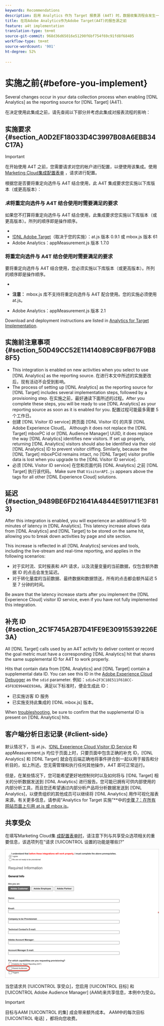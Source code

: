 ```yaml
---
keywords: Recommendations
description: 启用 Analytics 作为 Target 报表源 (A4T) 时，数据收集流程会发生一些更改。
title: 在将Adobe Analytics作为Adobe Target(A4T)的报告源之前
feature: a4t implementation
translation-type: tm+mt
source-git-commit: 968d36d65016e51290f6bf754f69c91fd8f68405
workflow-type: tm+mt
source-wordcount: '901'
ht-degree: 52%

---
```



# 实施之前{#before-you-implement}

Several changes occur in your data collection process when enabling [!DNL Analytics] as the reporting source for [!DNL Target] (A4T).

在决定使用此集成之前，请先查阅以下部分并考虑此集成对报表流程的影响：

## 实施要求 {#section_A0D2EF18033D4C3997B08A6EBB34C17A}

>[!IMPORTANT]
>
>在开始使用 A4T 之前，您需要请求对您的帐户进行配置，以便使用该集成。使用 [Marketing Cloud集成配置表单](https://www.adobe.com/go/audiences_cn) ，请求进行配置。

根据您是否要将重定向选件与 A4T 结合使用，此 A4T 集成要求您实施以下库版本（或更高版本）：

### *未*&#x200B;将重定向选件与 A4T 结合使用时需要满足的要求

如果您不打算将重定向选件与 A4T 结合使用，此集成要求您实施以下库版本（或更高版本）。所列的顺序即是操作顺序。

* [!DNL Experience Cloud Visitor ID Service]:visitorAPI.js版本1.8.0
* [!DNL Adobe Target]（取决于您的实施）：at.js 版本 0.9.1 或 mbox.js 版本 61
* Adobe Analytics：appMeasurement.js 版本 1.7.0

### 将重定向选件与 A4T 结合使用时需要满足的要求

要将重定向选件与 A4T 结合使用，您必须实施以下库版本（或更高版本）。所列的顺序即是操作顺序。

* [!DNL Experience Cloud Visitor ID Service]:visitorAPI.js版本2.3.0
* [!DNL Adobe Target]:at.js版本1.6.2

   **注意：** mbox.js 库不支持将重定向选件与 A4T 配合使用。您的实施必须使用 at.js。

* Adobe Analytics：appMeasurement.js 版本 2.1

Download and deployment instructions are listed in [Analytics for Target Implementation](/help/c-integrating-target-with-mac/a4t/a4timplementation.md).

## 实施前注意事项 {#section_50D49CC52E11414089C89FB67F9B88F5}

* This integration is enabled on new activities when you select to use [!DNL Analytics] as the reporting source. 在进行本文中所述的实施更改后，现有活动不会受到影响。
* The process of setting up [!DNL Analytics] as the reporting source for [!DNL Target] includes several implementation steps, followed by a provisioning step. 在实施之前，最好通读下面所述的过程。After you complete these steps, you will be ready to use [!DNL Analytics] as your reporting source as soon as it is enabled for you. 配置过程可能最多需要 5 个工作日。
* 创建 [!DNL Visitor ID service] 跨页面 [!DNL Visitor ID] 的共享 [!DNL Adobe Experience Cloud]。 Although it does not replace the [!DNL Target] mboxPC id or [!DNL Audience Manager] UUID, it does replace the way [!DNL Analytics] identifies new visitors. If set up properly, returning [!DNL Analytics] visitors should also be identified via their old [!DNL Analytics] ID to prevent visitor cliffing. Similarly, because the [!DNL Target] mboxPCid remains intact, no [!DNL Target] visitor profile data is lost when you upgrade to the [!DNL Visitor ID service].
* 必须 [!DNL Visitor ID service] 在您和页面代码 [!DNL Analytics] 之前 [!DNL Target] 执行该代码。 Make sure that `VisitorAPI.js` appears above the tags for all other [!DNL Experience Cloud] solutions.

## 延迟 {#section_9489BE6FD21641A4844E591711E3F813}

After this integration is enabled, you will experience an additional 5-10 minutes of latency in [!DNL Analytics]. This latency increase allows data from [!DNL Analytics] and [!DNL Target] to be stored on the same hit, allowing you to break down activities by page and site section.

This increase is reflected in all [!DNL Analytics] services and tools, including the live-stream and real-time reporting, and applies in the following scenarios:

* 对于实时流、实时报表和 API 请求，以及流量变量的当前数据，仅包含额外数据 ID 的点击会发生延迟。
* 对于转化量度的当前数据、最终数据和数据馈送，所有的点击都会额外延迟 5 至 7 分钟的时间。

Be aware that the latency increase starts after you implement the [!DNL Experience Cloud] visitor ID service, even if you have not fully implemented this integration.

## 补充 ID {#section_2C1F745A2B7D41FE9E30915539226E3A}

All [!DNL Target] calls used by an A4T activity to deliver content or record the goal metric must have a corresponding [!DNL Analytics] hit that shares the same supplemental ID for A4T to work properly.

Hits that contain data from [!DNL Analytics] and [!DNL Target] contain a supplemental data ID. You can see this ID in the [Adobe Experience Cloud Debugger](https://experienceleague.adobe.com/docs/debugger/using/experience-cloud-debugger.html) as the `sdid` parameter. 例如：`sdid=2F3C18E511F618CC-45F83E994AEE93A0`。满足以下标准时，便会生成此 ID：

* 已实施访客 ID 服务
* 已实施支持此集成的 [!DNL mbox.js] 版本。

When [troubleshooting](/help/c-integrating-target-with-mac/a4t/c-a4t-troubleshooting/a4t-troubleshooting.md), be sure to confirm that the supplemental ID is present on [!DNL Analytics] hits.

## 客户端分析日志记录 {#client-side}

默认情况下，当 at.js、[!DNL Experience Cloud Visitor ID Service] 和 appMeasurement.js 均位于页面上时，只要页面中包含正确的补充 ID，[!DNL Analytics] 和 [!DNL Target] 就会在后端正确地将事件拼合到一起以用于报告和分析目的，如上所述。您无需管理和执行任何其他操作，A4T 即可正常运行。

但是，在某些情况下，您可能希望更好地控制何时以及如何将与 [!DNL Target] 相关的分析数据发送到 [!DNL Analytics] 进行报告。您可能已拥有可供内部使用的内部分析工具，而且您还希望通过内部分析产品将分析数据发送到 [!DNL Analytics]，以便贵组织的其他成员可以继续将 [!DNL Analytics] 用作可视化报表来源。有关更多信息，请参阅“Analytics for Target 实施”**&#x200B;中的[步骤 7：在所有网站页面上引用 at.js 或 mbox.js](/help/c-integrating-target-with-mac/a4t/a4timplementation.md#step7)。

## 共享受众

在填写Marketing Cloud集 [成配置表单时](https://www.adobe.com/go/audiences_cn)，请注意下列与共享受众选项相关的重要信息，该选项列在“请求 [!UICONTROL 设置的功能是哪些]?”

![请求表单](/help/c-integrating-target-with-mac/a4t/assets/request-form.png)

当您请求共 [!UICONTROL 享受众]，您启用 [!UICONTROL 目标] 和 [!UICONTROL Adobe Audience Manager] (AAM)来共享信息，本例中为受众。

>[!IMPORTANT]
>
>目标与AAM [!UICONTROL 的集] 成会带来额外成本。 AAM中的每次目标 [!UICONTROL 电话] ，都将向您收费。
